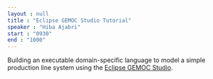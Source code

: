 ```yaml
---
layout : null
title : "Eclipse GEMOC Studio Tutorial"
speaker : "Hiba Ajabri"
start : "0930"
end : "1000"
---
```

Building an executable domain-specific language to model a simple production line system using the [Eclipse GEMOC Studio](https://gemoc.org/studio.html).